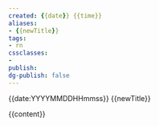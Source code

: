 ```yaml
---
created: {{date}} {{time}}
aliases: 
- {{newTitle}}
tags:
- rn
cssclasses:
- 
publish:
dg-publish: false
---
```


<!-- 
tags: 
-->

<!--internal
parent:: [[{{fromTitle}}]]
child:: [[]]
related:: [[]]
-->

<!--external
- [ ] []()
-->

{{date:YYYYMMDDHHmmss}} {{newTitle}}

{{content}}
